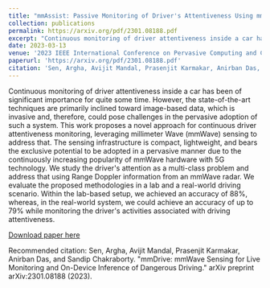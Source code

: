 ```yaml
---
title: "mmAssist: Passive Monitoring of Driver's Attentiveness Using mmWave Sensors"
collection: publications
permalink: https://arxiv.org/pdf/2301.08188.pdf
excerpt: "Continuous monitoring of driver attentiveness inside a car has been of significant importance for quite some time. However, the state-of-the-art techniques are primarily inclined toward image-based data, which is invasive and, therefore, could pose challenges in the pervasive adoption of such a system. This work proposes a novel approach for continuous driver attentiveness monitoring, leveraging millimeter Wave (mmWave) sensing to address that. The sensing infrastructure is compact, lightweight, and bears the exclusive potential to be adopted in a pervasive manner due to the continuously increasing popularity of mmWave hardware with 5G technology. We study the driver's attention as a multi-class problem and address that using Range Doppler information from an mmWave radar. We evaluate the proposed methodologies in a lab and a real-world driving scenario. Within the lab-based setup, we achieved an accuracy of 88%, whereas, in the real-world system, we could achieve an accuracy of up to 79% while monitoring the driver's activities associated with driving attentiveness."
date: 2023-03-13
venue: '2023 IEEE International Conference on Pervasive Computing and Communications (PerCom 2023)'
paperurl: 'https://arxiv.org/pdf/2301.08188.pdf'
citation: 'Sen, Argha, Avijit Mandal, Prasenjit Karmakar, Anirban Das, and Sandip Chakraborty. "mmDrive: mmWave Sensing for Live Monitoring and On-Device Inference of Dangerous Driving." arXiv preprint arXiv:2301.08188 (2023).'
---
```

Continuous monitoring of driver attentiveness inside a car has been of significant importance for quite some time. However, the state-of-the-art techniques are primarily inclined toward image-based data, which is invasive and, therefore, could pose challenges in the pervasive adoption of such a system. This work proposes a novel approach for continuous driver attentiveness monitoring, leveraging millimeter Wave (mmWave) sensing to address that. The sensing infrastructure is compact, lightweight, and bears the exclusive potential to be adopted in a pervasive manner due to the continuously increasing popularity of mmWave hardware with 5G technology. We study the driver's attention as a multi-class problem and address that using Range Doppler information from an mmWave radar. We evaluate the proposed methodologies in a lab and a real-world driving scenario. Within the lab-based setup, we achieved an accuracy of 88%, whereas, in the real-world system, we could achieve an accuracy of up to 79% while monitoring the driver's activities associated with driving attentiveness. 

[Download paper here](https://arxiv.org/pdf/2301.08188.pdf)

Recommended citation: Sen, Argha, Avijit Mandal, Prasenjit Karmakar, Anirban Das, and Sandip Chakraborty. "mmDrive: mmWave Sensing for Live Monitoring and On-Device Inference of Dangerous Driving." arXiv preprint arXiv:2301.08188 (2023).